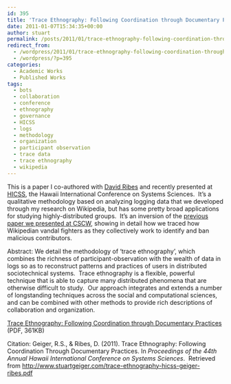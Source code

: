 ```yaml
---
id: 395
title: 'Trace Ethnography: Following Coordination through Documentary Practices'
date: 2011-01-07T15:34:35+00:00
author: stuart
permalink: /posts/2011/01/trace-ethnography-following-coordination-through-documentary-practices// 
redirect_from:
  - /wordpress/2011/01/trace-ethnography-following-coordination-through-documentary-practices/
  - /wordpress/?p=395
categories:
  - Academic Works
  - Published Works
tags:
  - bots
  - collaboration
  - conference
  - ethnography
  - governance
  - HICSS
  - logs
  - methodology
  - organization
  - participant observation
  - trace data
  - trace ethnography
  - wikipedia
---
```

This is a paper I co-authored with [David Ribes](http://www.davidribes.com) and recently presented at <a href="http://www.hicss.hawaii.edu" target="_blank">HICSS</a>, the Hawaii International Conference on Systems Sciences.  It&#8217;s a qualitative methodology based on analyzing logging data that we developed through my research on Wikipedia, but has some pretty broad applications for studying highly-distributed groups.  It&#8217;s an inversion of the [previous paper we presented at CSCW](http://www.stuartgeiger.com/wordpress/academic-works/2009/10/28/the-work-of-sustaining-order-in-wikipedia-the-banning-of-a-vandal/), showing in detail how we traced how Wikipedian vandal fighters as they collectively work to identify and ban malicious contributors.

Abstract: We detail the methodology of ‘trace ethnography’, which combines the richness of participant-observation with the wealth of data in logs so as to reconstruct patterns and practices of users in distributed sociotechnical systems.  Trace ethnography is a flexible, powerful technique that is able to capture many distributed phenomena that are otherwise difficult to study.  Our approach integrates and extends a number of longstanding techniques across the social and computational sciences, and can be combined with other methods to provide rich descriptions of collaboration and organization.

<a href="http://www.stuartgeiger.com/trace-ethnography-hicss-geiger-ribes.pdf" target="_blank">Trace Ethnography: Following Coordination through Documentary Practices</a> (PDF, 361KB)

Citation: Geiger, R.S., & Ribes, D. (2011). Trace Ethnography: Following Coordination Through Documentary Practices. In _Proceedings of the 44th Annual Hawaii International Conference on Systems Sciences_.  Retrieved from http://www.stuartgeiger.com/trace-ethnography-hicss-geiger-ribes.pdf